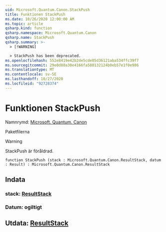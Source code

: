```yaml
---
uid: Microsoft.Quantum.Canon.StackPush
title: Funktionen StackPush
ms.date: 10/26/2020 12:00:00 AM
ms.topic: article
qsharp.kind: function
qsharp.namespace: Microsoft.Quantum.Canon
qsharp.name: StackPush
qsharp.summary: >-
  > [!WARNING]

  > StackPush has been deprecated.
ms.openlocfilehash: 552e8419e42b2de5cde05d36121aba534ffc39f7
ms.sourcegitcommit: 29e0d88a30e4166fa580132124b0eb57e1f0e986
ms.translationtype: MT
ms.contentlocale: sv-SE
ms.lasthandoff: 10/27/2020
ms.locfileid: "92728374"
---
```

# <a name="stackpush-function"></a>Funktionen StackPush

Namnrymd: [Microsoft. Quantum. Canon](xref:Microsoft.Quantum.Canon)

Paketfilerna [](https://nuget.org/packages/)


> [!WARNING]
> StackPush är föråldrad.



```qsharp
function StackPush (stack : Microsoft.Quantum.Canon.ResultStack, datum : Result) : Microsoft.Quantum.Canon.ResultStack
```


## <a name="input"></a>Indata

### <a name="stack--resultstack"></a>stack: [ResultStack](xref:Microsoft.Quantum.Canon.ResultStack)




### <a name="datum--__invalidresult__"></a>Datum: __ogiltigt <Result>__





## <a name="output--resultstack"></a>Utdata: [ResultStack](xref:Microsoft.Quantum.Canon.ResultStack)

